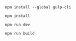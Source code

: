 
```
npm install --global gulp-cli
```


```
npm install
```

```
npm run dev
```


```
npm run build
```
